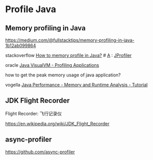 # Profile Java



## Memory profiling in Java

https://medium.com/@fullstacktips/memory-profiling-in-java-1b12ab099864

stackoverflow [How to memory profile in Java?](https://stackoverflow.com/questions/10108942/how-to-memory-profile-in-java) # [A](https://stackoverflow.com/a/10163105/23877800) : [JProfiler](http://www.ej-technologies.com/products/jprofiler/overview.html) 

oracle [Java VisualVM - Profiling Applications](https://docs.oracle.com/javase/8/docs/technotes/guides/visualvm/profiler.html)

how to get the peak memory usage of java application?

vogella [Java Performance - Memory and Runtime Analysis - Tutorial](https://www.vogella.com/tutorials/JavaPerformance/article.html)





## JDK Flight Recorder

Flight Recorder: 飞行记录仪

https://en.wikipedia.org/wiki/JDK_Flight_Recorder



## async-profiler

https://github.com/async-profiler